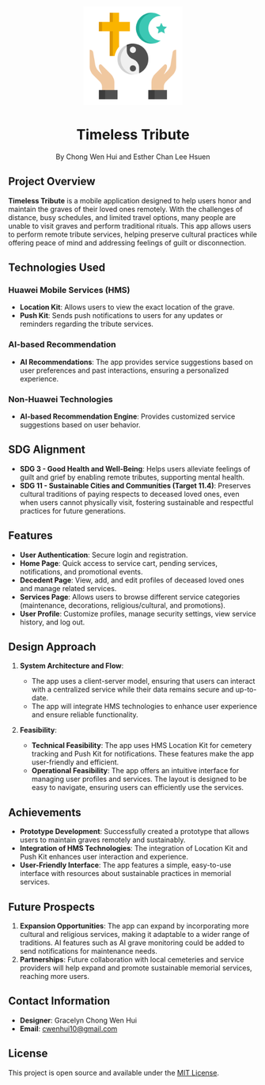 
<div align="center">
  <img style="height: 200px;" src="timelesstributelogo.png">
  <h1>Timeless Tribute</h1>
  <p>By Chong Wen Hui and Esther Chan Lee Hsuen</p>
</div>

## Project Overview

**Timeless Tribute** is a mobile application designed to help users honor and maintain the graves of their loved ones remotely. With the challenges of distance, busy schedules, and limited travel options, many people are unable to visit graves and perform traditional rituals. This app allows users to perform remote tribute services, helping preserve cultural practices while offering peace of mind and addressing feelings of guilt or disconnection.

## Technologies Used

### Huawei Mobile Services (HMS)
- **Location Kit**: Allows users to view the exact location of the grave.
- **Push Kit**: Sends push notifications to users for any updates or reminders regarding the tribute services.

### AI-based Recommendation
- **AI Recommendations**: The app provides service suggestions based on user preferences and past interactions, ensuring a personalized experience.

### Non-Huawei Technologies
- **AI-based Recommendation Engine**: Provides customized service suggestions based on user behavior.

## SDG Alignment

- **SDG 3 - Good Health and Well-Being**: Helps users alleviate feelings of guilt and grief by enabling remote tributes, supporting mental health.
- **SDG 11 - Sustainable Cities and Communities (Target 11.4)**: Preserves cultural traditions of paying respects to deceased loved ones, even when users cannot physically visit, fostering sustainable and respectful practices for future generations.

## Features

- **User Authentication**: Secure login and registration.
- **Home Page**: Quick access to service cart, pending services, notifications, and promotional events.
- **Decedent Page**: View, add, and edit profiles of deceased loved ones and manage related services.
- **Services Page**: Allows users to browse different service categories (maintenance, decorations, religious/cultural, and promotions).
- **User Profile**: Customize profiles, manage security settings, view service history, and log out.

## Design Approach

1. **System Architecture and Flow**:
   - The app uses a client-server model, ensuring that users can interact with a centralized service while their data remains secure and up-to-date.
   - The app will integrate HMS technologies to enhance user experience and ensure reliable functionality.
   
2. **Feasibility**:
   - **Technical Feasibility**: The app uses HMS Location Kit for cemetery tracking and Push Kit for notifications. These features make the app user-friendly and efficient.
   - **Operational Feasibility**: The app offers an intuitive interface for managing user profiles and services. The layout is designed to be easy to navigate, ensuring users can efficiently use the services.

## Achievements

- **Prototype Development**: Successfully created a prototype that allows users to maintain graves remotely and sustainably.
- **Integration of HMS Technologies**: The integration of Location Kit and Push Kit enhances user interaction and experience.
- **User-Friendly Interface**: The app features a simple, easy-to-use interface with resources about sustainable practices in memorial services.

## Future Prospects

1. **Expansion Opportunities**: The app can expand by incorporating more cultural and religious services, making it adaptable to a wider range of traditions. AI features such as AI grave monitoring could be added to send notifications for maintenance needs.
2. **Partnerships**: Future collaboration with local cemeteries and service providers will help expand and promote sustainable memorial services, reaching more users.

## Contact Information

- **Designer**: Gracelyn Chong Wen Hui
- **Email**: [cwenhui10@gmail.com](mailto:cwenhui10@gmail.com)

## License

This project is open source and available under the [MIT License](LICENSE).
